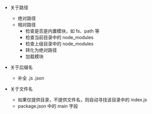 - 关于路径
  - 绝对路径
  - 相对路径
    - 检查是否是内置模块，如 fs、path 等
    - 检查当前目录中的 node_modules
    - 检查上级目录中的 node_modules
    - 转化为绝对路径
    - 加载模块

- 关于后缀名
  - 补全 .js .json

- 关于文件名
  - 如果仅提供目录，不提供文件名，则自动寻找该目录中的 index.js
  - package.json 中的 main 字段